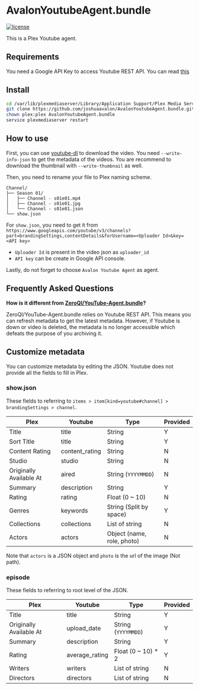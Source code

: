 # AvalonYoutubeAgent.bundle

[![license][badge]][license]

This is a Plex Youtube agent.

## Requirements

You need a Google API Key to access Youtube REST API.
You can read [this][api]

## Install 

```bash
cd /var/lib/plexmediaserver/Library/Application Support/Plex Media Server/Plug-ins/
git clone https://github.com/joshuaavalon/AvalonYoutubeAgent.bundle.git
chown plex:plex AvalonYoutubeAgent.bundle
service plexmediaserver restart
```

## How to use

First, you can use [youtube-dl][youtube-dl] to download the video. 
You need `--write-info-json` to get the metadata of the videos.
You are recommend to download the thumbnail with `--write-thumbnail` as well.

Then, you need to rename your file to Plex naming scheme.

```
Channel/
├── Season 01/
│   ├── Channel - s01e01.mp4
│   ├── Channel - s01e01.jpg
│   └── Channel - s01e01.json
└── show.json
```

For `show.json`, you need to get it from `https://www.googleapis.com/youtube/v3/channels?part=brandingSettings,contentDetails&forUsername=<Uploader Id>&key=<API key>`

* `Uploader Id` is present in the video json as `uploader_id`
* `API key` can be create in Google API console.

Lastly, do not forget to choose `Avalon Youtube Agent` as agent.


## Frequently Asked Questions

**How is it different from [ZeroQI/YouTube-Agent.bundle][agent]?**

ZeroQI/YouTube-Agent.bundle relies on Youtube REST API. 
This means you can refresh metadata to get the latest metadata.
However, if Youtube is down or video is deleted, the metadata is no longer accessible which defeats the purpose of you archiving it.

## Customize metadata

You can customize metadata by editing the JSON. Youtube does not provide all the fields to fill in Plex.

### show.json

These fields to referring to `items > item[kind=youtube#channel] > brandingSettings > channel`.

| Plex                    | Youtube        | Type                       | Provided |
|-------------------------|----------------|----------------------------|----------|
| Title                   | title          | String                     | Y        |
| Sort Title              | title          | String                     | Y        |
| Content Rating          | content_rating | String                     | N        |
| Studio                  | studio         | String                     | N        |
| Originally Available At | aired          | String (`YYYYMMDD`)        | N        |
| Summary                 | description    | String                     | Y        |
| Rating                  | rating         | Float (0 ~ 10)             | N        |
| Genres                  | keywords       | String (Split by space)    | Y        |
| Collections             | collections    | List of string             | N        |
| Actors                  | actors         | Object (name, role, photo) | N        |

Note that `actors` is a JSON object and `photo` is the url of the image (Not path).

### episode

These fields to referring to root level of the JSON.

| Plex                    | Youtube        | Type                | Provided |
|-------------------------|----------------|---------------------|----------|
| Title                   | title          | String              | Y        |
| Originally Available At | upload_date    | String (`YYYYMMDD`) | Y        |
| Summary                 | description    | String              | Y        |
| Rating                  | average_rating | Float (0 ~ 10) * 2  | Y        |
| Writers                 | writers        | List of string      | N        |
| Directors               | directors      | List of string      | N        |

[schema]: https://joshuaavalon.github.io/AvalonYoutubeAgent.bundle/
[api]: https://developers.google.com/youtube/v3/getting-started
[license]: https://github.com/joshuaavalon/AvalonYoutubeAgent.bundle/blob/master/LICENSE
[badge]: https://img.shields.io/github/license/joshuaavalon/AvalonYoutubeAgent.bundle.svg
[youtube-dl]: https://github.com/rg3/youtube-dl
[agent]: https://github.com/ZeroQI/YouTube-Agent.bundle
